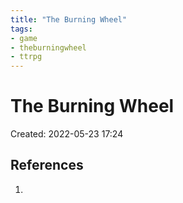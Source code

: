 ```yaml
---
title: "The Burning Wheel"
tags:
- game
- theburningwheel
- ttrpg
---
```


# The Burning Wheel
Created: 2022-05-23 17:24  



## References
1. 